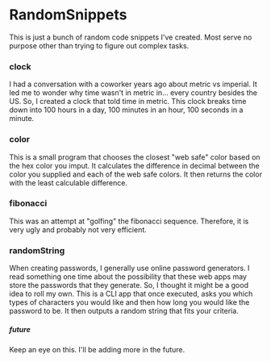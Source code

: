 # RandomSnippets

This is just a bunch of random code snippets I've created. Most serve no purpose other than trying to figure out complex tasks.

### clock
I had a conversation with a coworker years ago about metric vs imperial. It led me to wonder why time wasn't in metric in... every country besides the US. So, I created a clock that told time in metric. This clock breaks time down into 100 hours in a day, 100 minutes in an hour, 100 seconds in a minute.

### color
This is a small program that chooses the closest "web safe" color based on the hex color you imput. It calculates the difference in decimal between the color you supplied and each of the web safe colors. It then returns the color with the least calculable difference.

### fibonacci
This was an attempt at "golfing" the fibonacci sequence. Therefore, it is very ugly and probably not very efficient.

### randomString
When creating passwords, I generally use online password generators. I read something one time about the possibility that these web apps may store the passwords that they generate. So, I thought it might be a good idea to roll my own. This is a CLI app that once executed, asks you which types of characters you would like and then how long you would like the password to be. It then outputs a random string that fits your criteria.

##### future
Keep an eye on this. I'll be adding more in the future.
